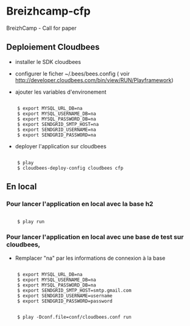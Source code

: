 Breizhcamp-cfp
==============

BreizhCamp - Call for paper

## Deploiement Cloudbees

* installer le SDK cloudbees
* configurer le ficher ~/.bees/bees.config ( voir http://developer.cloudbees.com/bin/view/RUN/Playframework)

* ajouter les variables d'environement

<pre><code>
    $ export MYSQL_URL_DB=na
    $ export MYSQL_USERNAME_DB=na
    $ export MYSQL_PASSWORD_DB=na
    $ export SENDGRID_SMTP_HOST=na
    $ export SENDGRID_USERNAME=na
    $ export SENDGRID_PASSWORD=na
</code></pre>

* deployer l'application sur cloudbees

<pre><code>
    $ play
    $ cloudbees-deploy-config cloudbees cfp
</code></pre>

## En local

### Pour lancer l'application en local avec la base h2

<pre><code>
    $ play run
</code></pre>


### Pour lancer l'application en local avec une base de test sur cloudbees,
* Remplacer "na" par les informations de connexion à la base

<pre><code>
    $ export MYSQL_URL_DB=na
    $ export MYSQL_USERNAME_DB=na
    $ export MYSQL_PASSWORD_DB=na
    $ export SENDGRID_SMTP_HOST=smtp.gmail.com
    $ export SENDGRID_USERNAME=username
    $ export SENDGRID_PASSWORD=password
</code></pre>

<pre><code>
    $ play -Dconf.file=conf/cloudbees.conf run
</code></pre>